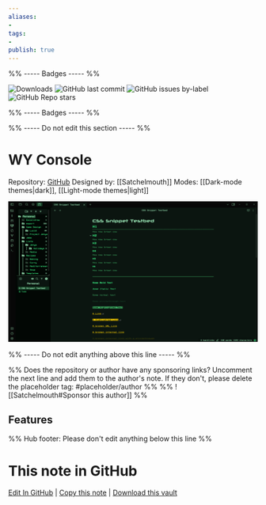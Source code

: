 ```yaml
---
aliases:
- 
tags: 
- 
publish: true
---
```


%% ----- Badges ----- %%

![Downloads](https://img.shields.io/badge/downloads-10818-573E7A?style=for-the-badge&logo=)
![GitHub last commit](https://img.shields.io/github/last-commit/Satchelmouth/Obsidian-Theme-WYConsole?color=573E7A&label=last%20update&logo=github&style=for-the-badge)
![GitHub issues by-label](https://img.shields.io/github/issues/Satchelmouth/Obsidian-Theme-WYConsole/help%20wanted?color=573E7A&logo=github&style=for-the-badge) 
![GitHub Repo stars](https://img.shields.io/github/stars/Satchelmouth/Obsidian-Theme-WYConsole?color=573E7A&logo=github&style=for-the-badge)

%% ----- Badges ----- %%

%% ----- Do not edit this section ----- %%

# WY Console

Repository: [GitHub](https://github.com/Satchelmouth/Obsidian-Theme-WYConsole)
Designed by: [[Satchelmouth]]
Modes: [[Dark-mode themes|dark]], [[Light-mode themes|light]]



![screenshot](https://github.com/Satchelmouth/Obsidian-Theme-WYConsole/raw/HEAD/WYConsole_Store_Screenshot.png)

%% ----- Do not edit anything above this line ----- %% 

%% Does the repository or author have any sponsoring links? Uncomment the next line and add them to the author's note. If they don't, please delete the placeholder tag: #placeholder/author %%
%% ![[Satchelmouth#Sponsor this author]] %%


## Features



%% Hub footer: Please don't edit anything below this line %%

# This note in GitHub

<span class="git-footer">[Edit In GitHub](https://github.dev/obsidian-community/obsidian-hub/blob/main/02%20-%20Community%20Expansions/02.05%20All%20Community%20Expansions/Themes/WY%20Console.md "git-hub-edit-note") | [Copy this note](https://raw.githubusercontent.com/obsidian-community/obsidian-hub/main/02%20-%20Community%20Expansions/02.05%20All%20Community%20Expansions/Themes/WY%20Console.md "git-hub-copy-note") | [Download this vault](https://github.com/obsidian-community/obsidian-hub/archive/refs/heads/main.zip "git-hub-download-vault") </span>
